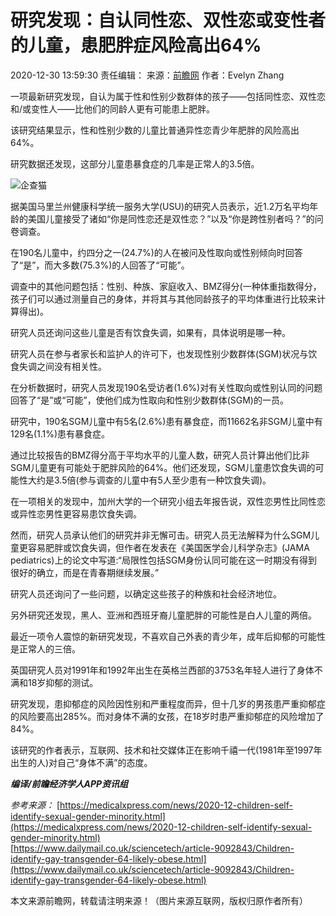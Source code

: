 # 研究发现：自认同性恋、双性恋或变性者的儿童，患肥胖症风险高出64%

2020-12-30 13:59:30 责任编辑： 来源：[前瞻网](//www.qianzhan.com/indynews/detail/346/201230-ec55b0a6.html) 作者：Evelyn Zhang

一项最新研究发现，自认为属于性和性别少数群体的孩子——包括同性恋、双性恋和/或变性人——比他们的同龄人更有可能患上肥胖。

该研究结果显示，性和性别少数的儿童比普通异性恋青少年肥胖的风险高出64%。

研究数据还发现，这部分儿童患暴食症的几率是正常人的3.5倍。

![企查猫](https://img1.qianzhan.com/qiye/images/qcm_default.png)

据美国马里兰州健康科学统一服务大学(USU)的研究人员表示，近1.2万名平均年龄的美国儿童接受了诸如“你是同性恋还是双性恋？”以及“你是跨性别者吗？”的问卷调查。

在190名儿童中，约四分之一(24.7%)的人在被问及性取向或性别倾向时回答了“是”，而大多数(75.3%)的人回答了“可能”。

调查中的其他问题包括：性别、种族、家庭收入、BMZ得分(一种体重指数得分，孩子们可以通过测量自己的身体，并将其与其他同龄孩子的平均体重进行比较来计算得出)。

研究人员还询问这些儿童是否有饮食失调，如果有，具体说明是哪一种。

研究人员在参与者家长和监护人的许可下，也发现性别少数群体(SGM)状况与饮食失调之间没有相关性。

在分析数据时，研究人员发现190名受访者(1.6%)对有关性取向或性别认同的问题回答了“是”或“可能”，使他们成为性取向和性别少数群体(SGM)的一员。

研究中，190名SGM儿童中有5名(2.6%)患有暴食症，而11662名非SGM儿童中有129名(1.1%)患有暴食症。

通过比较报告的BMZ得分高于平均水平的儿童人数，研究人员计算出他们比非SGM儿童更有可能处于肥胖风险的64%。他们还发现，SGM儿童患饮食失调的可能性大约是3.5倍(参与调查的儿童中有5人至少患有一种饮食失调)。

在一项相关的发现中，加州大学的一个研究小组去年报告说，双性恋男性比同性恋或异性恋男性更容易患饮食失调。

然而，研究人员承认他们的研究并非无懈可击。研究人员无法解释为什么SGM儿童更容易肥胖或饮食失调，但作者在发表在《美国医学会儿科学杂志》(JAMA pediatrics)上的论文中写道:“局限性包括SGM身份认同可能在这一时期没有得到很好的确立，而是在青春期继续发展。”

研究人员还询问了一些问题，以确定这些孩子的种族和社会经济地位。

另外研究还发现，黑人、亚洲和西班牙裔儿童肥胖的可能性是白人儿童的两倍。

最近一项令人震惊的新研究发现，不喜欢自己外表的青少年，成年后抑郁的可能性是正常人的三倍。

英国研究人员对1991年和1992年出生在英格兰西部的3753名年轻人进行了身体不满和18岁抑郁的测试。

研究发现，患抑郁症的风险因性别和严重程度而异，但十几岁的男孩患严重抑郁症的风险要高出285%。而对身体不满的女孩，在18岁时患严重抑郁症的风险增加了84%。

该研究的作者表示，互联网、技术和社交媒体正在影响千禧一代(1981年至1997年出生的人)对自己“身体不满”的态度。

**_编译/前瞻经济学人APP资讯组_**

_参考来源：_ [https://medicalxpress.com/news/2020-12-children-self-identify-sexual-gender-minority.html](https://medicalxpress.com/news/2020-12-children-self-identify-sexual-gender-minority.html)  
[https://www.dailymail.co.uk/sciencetech/article-9092843/Children-identify-gay-transgender-64-likely-obese.html](https://www.dailymail.co.uk/sciencetech/article-9092843/Children-identify-gay-transgender-64-likely-obese.html)  

本文来源前瞻网，转载请注明来源！（图片来源互联网，版权归原作者所有）